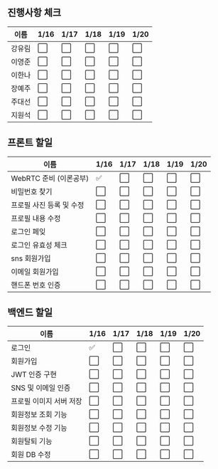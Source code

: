 ## 진행사항 체크

| 이름 | 1/16 | 1/17 | 1/18 | 1/19 | 1/20 |
| --- | --- | --- | --- | --- | --- |
| 강유림 | ⬜ | ⬜ | ⬜ | ⬜ | ⬜ |
| 이영준 | ⬜ | ⬜ | ⬜ | ⬜ | ⬜ |
| 이한나 | ⬜ | ⬜ | ⬜ | ⬜ | ⬜ |
| 장예주 | ⬜ | ⬜ | ⬜ | ⬜ | ⬜ |
| 주대선 | ⬜ | ⬜ | ⬜ | ⬜ | ⬜ |
| 지원석 | ⬜ | ⬜ | ⬜ | ⬜ | ⬜ |

## 프론트 할일
| 이름 | 1/16 | 1/17 | 1/18 | 1/19 | 1/20 |
| --- | --- | --- | --- | --- | --- |
| WebRTC 준비 (이론공부) | ✅ | ⬜ | ⬜ | ⬜ | ⬜ |
| 비밀번호 찾기 | ⬜ | ⬜ | ⬜ | ⬜ | ⬜ |
| 프로필 사진 등록 및 수정 | ⬜ | ⬜ | ⬜ | ⬜ | ⬜ |
| 프로필 내용 수정 | ⬜ | ⬜ | ⬜ | ⬜ | ⬜ |
| 로그인 페잊 | ⬜ | ⬜ | ⬜ | ⬜ | ⬜ |
| 로그인 유효성 체크 | ⬜ | ⬜ | ⬜ | ⬜ | ⬜ |
| sns 회원가입 | ⬜ | ⬜ | ⬜ | ⬜ | ⬜ |
| 이메일 회원가입 | ⬜ | ⬜ | ⬜ | ⬜ | ⬜ |
| 핸드폰 번호 인증 | ⬜ | ⬜ | ⬜ | ⬜ | ⬜ |

## 백엔드 할일
| 이름 | 1/16 | 1/17 | 1/18 | 1/19 | 1/20 |
| --- | --- | --- | --- | --- | --- |
| 로그인  | ✅ | ⬜ | ⬜ | ⬜ | ⬜ |
| 회원가입 | ⬜ | ⬜ | ⬜ | ⬜ | ⬜ |
| JWT 인증 구현 | ⬜ | ⬜ | ⬜ | ⬜ | ⬜ |
| SNS 및 이메일 인증 | ⬜ | ⬜ | ⬜ | ⬜ | ⬜ |
| 프로필 이미지 서버 저장 | ⬜ | ⬜ | ⬜ | ⬜ | ⬜ |
| 회원정보 조회 기능 | ⬜ | ⬜ | ⬜ | ⬜ | ⬜ |
| 회원정보 수정 기능 | ⬜ | ⬜ | ⬜ | ⬜ | ⬜ |
| 회원탈퇴 기능 | ⬜ | ⬜ | ⬜ | ⬜ | ⬜ |
| 회원 DB 수정 | ⬜ | ⬜ | ⬜ | ⬜ | ⬜ |
